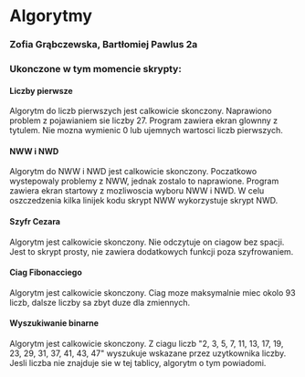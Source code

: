 # Algorytmy
### Zofia Grąbczewska, Bartłomiej Pawlus 2a

### Ukonczone w tym momencie skrypty:
#### Liczby pierwsze
Algorytm do liczb pierwszych jest calkowicie skonczony. Naprawiono problem z pojawianiem sie liczby 27. Program zawiera ekran glownny z tytulem. Nie mozna wymienic 0 lub ujemnych wartosci liczb pierwszych.

#### NWW i NWD
Algorytm do NWW i NWD jest calkowicie skonczony. Poczatkowo wystepowaly problemy z NWW, jednak zostalo to naprawione. Program zawiera ekran startowy z mozliwoscia wyboru NWW i NWD. W celu oszczedzenia kilka linijek kodu skrypt NWW wykorzystuje skrypt NWD.

#### Szyfr Cezara
Algorytm jest calkowicie skonczony. Nie odczytuje on ciagow bez spacji. Jest to skrypt prosty, nie zawiera dodatkowych funkcji poza szyfrowaniem.

#### Ciag Fibonacciego
Algorytm jest calkowicie skonczony. Ciag moze maksymalnie miec okolo 93 liczb, dalsze liczby sa zbyt duze dla zmiennych. 

#### Wyszukiwanie binarne
Algorytm jest calkowicie skonczony. Z ciagu liczb "2, 3, 5, 7, 11, 13, 17, 19, 23, 29, 31, 37, 41, 43, 47" wyszukuje wskazane przez uzytkownika liczby. Jesli liczba nie znajduje sie w tej tablicy, algorytm o tym powiadomi.